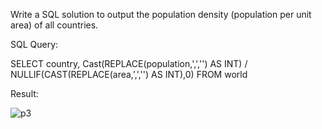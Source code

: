 Write a SQL solution to output the population density (population per unit area) of all countries.

SQL Query:


SELECT country, Cast(REPLACE(population,',','') AS INT) / NULLIF(CAST(REPLACE(area,',','') AS INT),0) 
FROM world



Result:

![p3](/Users/petervukasin/Desktop/ISTA495/ISTA495/practicum/week-1/images/p3.png)